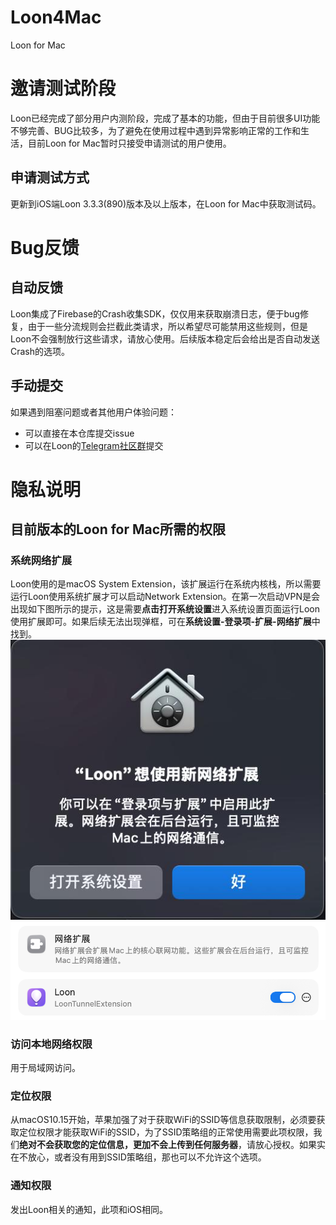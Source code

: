 # Loon4Mac
Loon for Mac

# 邀请测试阶段
Loon已经完成了部分用户内测阶段，完成了基本的功能，但由于目前很多UI功能不够完善、BUG比较多，为了避免在使用过程中遇到异常影响正常的工作和生活，目前Loon for Mac暂时只接受申请测试的用户使用。

## 申请测试方式
更新到iOS端Loon 3.3.3(890)版本及以上版本，在Loon for Mac中获取测试码。

# Bug反馈

## 自动反馈
Loon集成了Firebase的Crash收集SDK，仅仅用来获取崩溃日志，便于bug修复，由于一些分流规则会拦截此类请求，所以希望尽可能禁用这些规则，但是Loon不会强制放行这些请求，请放心使用。后续版本稳定后会给出是否自动发送Crash的选项。

## 手动提交
如果遇到阻塞问题或者其他用户体验问题：
- 可以直接在本仓库提交issue
- 可以在Loon的[Telegram社区群](https://t.me/Loon0x00)提交

# 隐私说明

## 目前版本的Loon for Mac所需的权限
### 系统网络扩展
Loon使用的是macOS System Extension，该扩展运行在系统内核栈，所以需要运行Loon使用系统扩展才可以启动Network Extension。在第一次启动VPN是会出现如下图所示的提示，这是需要**点击打开系统设置**进入系统设置页面运行Loon使用扩展即可。如果后续无法出现弹框，可在**系统设置-登录项-扩展-网络扩展**中找到。
![System Extension](/Resource/sys_extension.jpg)
![Network Extension](/Resource/network_extension.png)

### 访问本地网络权限
用于局域网访问。

### 定位权限
从macOS10.15开始，苹果加强了对于获取WiFi的SSID等信息获取限制，必须要获取定位权限才能获取WiFi的SSID，为了SSID策略组的正常使用需要此项权限，我们**绝对不会获取您的定位信息，更加不会上传到任何服务器**，请放心授权。如果实在不放心，或者没有用到SSID策略组，那也可以不允许这个选项。

### 通知权限
发出Loon相关的通知，此项和iOS相同。
